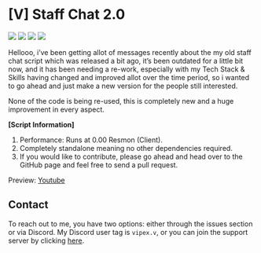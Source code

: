 # [V] Staff Chat 2.0 
![](https://img.shields.io/github/downloads/vipexv/v-staffchat-2.0/total?logo=github)
![](https://img.shields.io/github/downloads/vipexv/v-staffchat-2.0/latest/total?logo=github)
![](https://img.shields.io/github/contributors/vipexv/v-staffchat-2.0?logo=github)
![](https://img.shields.io/github/v/release/vipexv/v-staffchat-2.0?logo=github) 

Hellooo, i’ve been getting allot of messages recently about the my old staff chat script which was released a bit ago, it’s been outdated for a little bit now, and it has been needing a re-work, especially with my Tech Stack & Skills having changed and improved allot over the time period, so i wanted to go ahead and just make a new version for the people still interested.

None of the code is being re-used, this is completely new and a huge improvement in every aspect.

**[Script Information]**
1. Performance: Runs at 0.00 Resmon (Client).
2. Completely standalone meaning no other dependencies required.
3. If you would like to contribute, please go ahead and head over to the GitHub page and feel free to send a pull request.


Preview: [Youtube](https://youtu.be/wy9gUgNr8S0)

## Contact

To reach out to me, you have two options: either through the issues section or via Discord. My Discord user tag is `vipex.v`, or you can join the support server by clicking [here](https://discord.gg/QZgyyBkUkp).
